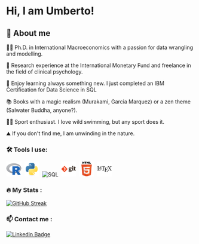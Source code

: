 # Hi, I am Umberto!

## 🚀 About me

👨‍🎓 Ph.D. in International Macroeconomics with a passion for data wrangling and modelling. 

🔬 Research experience at the International Monetary Fund and freelance in the field of clinical psychology.

🌱 Enjoy learning always something new. I just completed an IBM Certification for Data Science in SQL 

📚 Books with a magic realism (Murakami, Garcia Marquez) or a zen theme (Salwater Buddha, anyone?).

🏊‍♂️ Sport enthusiast. I love wild swimming, but any sport does it. 

⛰️ If you don't find me, I am unwinding in the nature.

### :hammer_and_wrench: Tools I use:

  <img src="https://github.com/devicons/devicon/blob/master/icons/r/r-original.svg" title="R" alt="R" width="40" height="40"/>&nbsp;
  <img src="https://github.com/devicons/devicon/blob/master/icons/python/python-original.svg" title="Python" alt="Python" width="40" height="40"/>&nbsp;
  <img src="https://github.com/stephanieboyle/data_icons/blob/master/icons/SQL/sql-file.svg" title="SQL"  alt="SQL" width="40" height="40"/>&nbsp;
  <img src="https://github.com/devicons/devicon/blob/master/icons/git/git-original-wordmark.svg" title="Git"  alt="Git" width="40" height="40"/>&nbsp;
  <img src="https://github.com/devicons/devicon/blob/master/icons/html5/html5-original-wordmark.svg" title="Html"  alt="Html" width="40" height="40"/>&nbsp;
  <img src="https://github.com/devicons/devicon/blob/master/icons/latex/latex-original.svg" title="Latex"  alt="Latex" width="40" height="40"/>&nbsp;
   



### :fire: My Stats :


[![GitHub Streak](http://github-readme-streak-stats.herokuapp.com?user=umbertocollodel&theme=dark&background=000000)](https://git.io/streak-stats)



### :mailbox: Contact me :

[![Linkedin Badge](https://img.shields.io/badge/-Umberto-blue?style=flat&logo=Linkedin&logoColor=white)](https://www.linkedin.com/in/umberto-collodel-7a063a116/)




<!---
umbertocollodel/umbertocollodel is a ✨ special ✨ repository because its `README.md` (this file) appears on your GitHub profile.
You can click the Preview link to take a look at your changes.
--->
